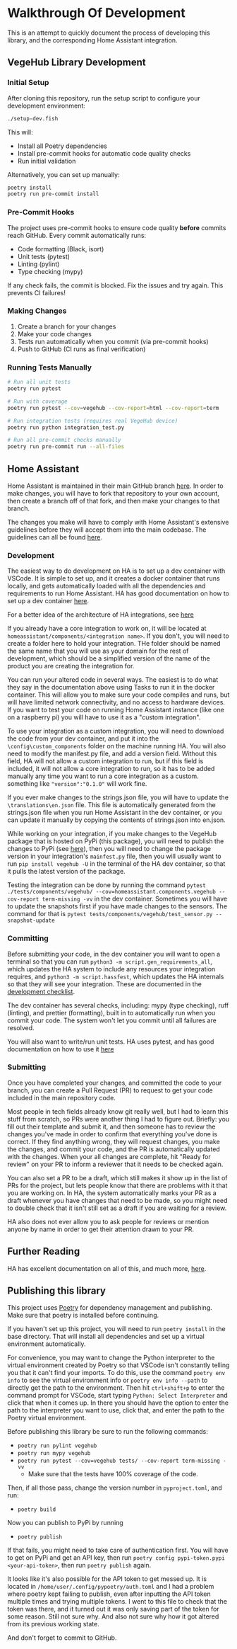 # Walkthrough Of Development

This is an attempt to quickly document the process of developing this library, and the corresponding Home Assistant integration.

## VegeHub Library Development

### Initial Setup

After cloning this repository, run the setup script to configure your development environment:

```bash
./setup-dev.fish
```

This will:
- Install all Poetry dependencies
- Install pre-commit hooks for automatic code quality checks
- Run initial validation

Alternatively, you can set up manually:

```bash
poetry install
poetry run pre-commit install
```

### Pre-Commit Hooks

The project uses pre-commit hooks to ensure code quality **before** commits reach GitHub. Every commit automatically runs:
- Code formatting (Black, isort)
- Unit tests (pytest)
- Linting (pylint)
- Type checking (mypy)

If any check fails, the commit is blocked. Fix the issues and try again. This prevents CI failures!

### Making Changes

1. Create a branch for your changes
2. Make your code changes
3. Tests run automatically when you commit (via pre-commit hooks)
4. Push to GitHub (CI runs as final verification)

### Running Tests Manually

```bash
# Run all unit tests
poetry run pytest

# Run with coverage
poetry run pytest --cov=vegehub --cov-report=html --cov-report=term

# Run integration tests (requires real VegeHub device)
poetry run python integration_test.py

# Run all pre-commit checks manually
poetry run pre-commit run --all-files
```

## Home Assistant

Home Assistant is maintained in their main GitHub branch [here](https://github.com/home-assistant/core). In order to make changes, you will have to fork that repository to your own account, then create a branch off of that fork, and then make your changes to that branch.

The changes you make will have to comply with Home Assistant's extensive guidelines before they will accept them into the main codebase. The guidelines can all be found [here](https://developers.home-assistant.io/).

### Development

The easiest way to do development on HA is to set up a dev container with VSCode. It is simple to set up, and it creates a docker container that runs locally, and gets automatically loaded with all the dependencies and requirements to run Home Assistant. HA has good documentation on how to set up a dev container [here](https://developers.home-assistant.io/docs/development_environment).

For a better idea of the architecture of HA integrations, see [here](https://developers.home-assistant.io/docs/architecture_components)

If you already have a core integration to work on, it will be located at `homeassistant/components/<integration name>`. If you don't, you will need to create a folder here to hold your integration. THe folder should be named the same name that you will use as your domain for the rest of development, which should be a simplified version of the name of the product you are creating the integration for.

You can run your altered code in several ways. The easiest is to do what they say in the documentation above using Tasks to run it in the docker container. This will allow you to make sure your code compiles and runs, but will have limited network connectivity, and no access to hardware devices. If you want to test your code on running Home Assistant instance (like one on a raspberry pi) you will have to use it as a "custom integration".

To use your integration as a custom integration, you will need to download the code from your dev container, and put it into the `\config\custom_components` folder on the machine running HA. You will also need to modify the manifest.py file, and add a version field. Without this field, HA will not allow a custom integration to run, but if this field is included, it will not allow a core integration to run, so it has to be added manually any time you want to run a core integration as a custom. something like `"version":"0.1.0"` will work fine.

If you ever make changes to the strings.json file, you will have to update the `\translations\en.json` file. This file is automatically generated from the strings.json file when you run Home Assistant in the dev container, or you can update it manually by copying the contents of strings.json into en.json.

While working on your integration, if you make changes to the VegeHub package that is hosted on PyPi (this package), you will need to publish the changes to PyPi (see [here](#publishing-this-library)), then you will need to change the package version in your integration's `mainfest.py` file, then you will usually want to run `pip install vegehub -U` in the terminal of the HA dev container, so that it pulls the latest version of the package.

Testing the integration can be done by running the command `pytest ./tests/components/vegehub/ --cov=homeassistant.components.vegehub --cov-report term-missing -vv` in the dev container. Sometimes you will have to update the snapshots first if you have made changes to the sensors. The command for that is `pytest tests/components/vegehub/test_sensor.py --snapshot-update`

### Committing

Before submitting your code, in the dev container you will want to open a terminal so that you can run `python3 -m script.gen_requirements_all`, which updates the HA system to include any resources your integration requires, and `python3 -m script.hassfest`, which updates the HA internals so that they will see your integration. These are documented in the [development checklist](https://developers.home-assistant.io/docs/development_checklist).

The dev container has several checks, including: mypy (type checking), ruff (linting), and prettier (formatting), built in to automatically run when you commit your code. The system won't let you commit until all failures are resolved.

You will also want to write/run unit tests. HA uses pytest, and has good documentation on how to use it [here](https://developers.home-assistant.io/docs/development_testing)

### Submitting

Once you have completed your changes, and committed the code to your branch, you can create a Pull Request (PR) to request to get your code included in the main repository code.

Most people in tech fields already know git really well, but I had to learn this stuff from scratch, so PRs were another thing I had to figure out. Briefly: you fill out their template and submit it, and then someone has to review the changes you've made in order to confirm that everything you've done is correct. If they find anything wrong, they will request changes, you make the changes, and commit your code, and the PR is automatically updated with the changes. When your all changes are complete, hit "Ready for review" on your PR to inform a reviewer that it needs to be checked again.

You can also set a PR to be a draft, which still makes it show up in the list of PRs for the project, but lets people know that there are problems with it that you are working on. In HA, the system automatically marks your PR as a draft whenever you have changes that need to be made, so you might need to double check that it isn't still set as a draft if you are waiting for a review.

HA also does not ever allow you to ask people for reviews or mention anyone by name in order to get their attention drawn to your PR.

## Further Reading

HA has excellent documentation on all of this, and much more, [here](https://developers.home-assistant.io/).

## Publishing this library

This project uses [Poetry](https://python-poetry.org/) for dependency management and publishing. Make sure that poetry is installed before continuing.

If you haven't set up this project, you will need to run `poetry install` in the base directory. That will install all dependencies and set up a virtual environment automatically.

For convenience, you may want to change the Python interpreter to the virtual environment created by Poetry so that VSCode isn't constantly telling you that it can't find your imports. To do this, use the command `poetry env info` to see the virtual environment info or `poetry env info --path` to directly get the path to the environment. Then hit `ctrl+shift+p` to enter the command prompt for VSCode, start typing `Python: Select Interpreter` and click that when it comes up. In there you should have the option to enter the path to the interpreter you want to use, click that, and enter the path to the Poetry virtual environment.

Before publishing this library be sure to run the following commands:

- `poetry run pylint vegehub`
- `poetry run mypy vegehub`
- `poetry run pytest --cov=vegehub tests/ --cov-report term-missing -vv`
  - Make sure that the tests have 100% coverage of the code.

Then, if all those pass, change the version number in `pyproject.toml`, and run:

- `poetry build`

Now you can publish to PyPi by running

- `poetry publish`

If that fails, you might need to take care of authentication first. You will have to get on PyPi and get an API key, then run `poetry config pypi-token.pypi <your-api-token>`, then run `poetry publish` again.

It looks like it's also possible for the API token to get messed up. It is located in `/home/user/.config/pypoetry/auth.toml` and I had a problem where poetry kept failing to publish, even after inputting the API token multiple times and trying multiple tokens. I went to this file to check that the token was there, and it turned out it was only saving part of the token for some reason. Still not sure why. And also not sure why how it got altered from its previous working state.

And don't forget to commit to GitHub.
